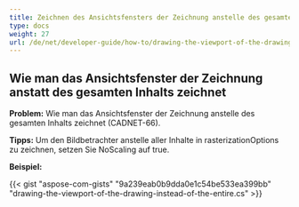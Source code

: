 ```yaml
---
title: Zeichnen des Ansichtsfensters der Zeichnung anstelle des gesamten Inhalts
type: docs
weight: 27
url: /de/net/developer-guide/how-to/drawing-the-viewport-of-the-drawing-instead-of-the-entire-content/ content/ content/ content/
---
```


## **Wie man das Ansichtsfenster der Zeichnung anstatt des gesamten Inhalts zeichnet**

**Problem:** Wie man das Ansichtsfenster der Zeichnung anstelle des gesamten Inhalts zeichnet (CADNET-66).

**Tipps:** Um den Bildbetrachter anstelle aller Inhalte in rasterizationOptions zu zeichnen, setzen Sie NoScaling auf true.

**Beispiel:**

{{< gist "aspose-com-gists" "9a239eab0b9dda0e1c54be533ea399bb" "drawing-the-viewport-of-the-drawing-instead-of-the-entire.cs" >}}
